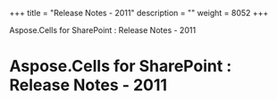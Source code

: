 +++
title = "Release Notes - 2011" 
description = "" 
weight = 8052 
+++

Aspose.Cells for SharePoint : Release Notes - 2011  

# Aspose.Cells for SharePoint : Release Notes - 2011


